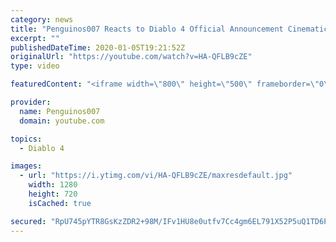 ```yaml
---
category: news
title: "Penguinos007 Reacts to Diablo 4 Official Announcement Cinematic Trailer (Blizzcon 2019)"
excerpt: ""
publishedDateTime: 2020-01-05T19:21:52Z
originalUrl: "https://youtube.com/watch?v=HA-QFLB9cZE"
type: video

featuredContent: "<iframe width=\"800\" height=\"500\" frameborder=\"0\" src=\"https://www.youtube.com/embed/HA-QFLB9cZE\" allow=\"accelerometer; autoplay; encrypted-media; gyroscope; picture-in-picture\" allowfullscreen></iframe>"

provider:
  name: Penguinos007
  domain: youtube.com

topics:
  - Diablo 4

images:
  - url: "https://i.ytimg.com/vi/HA-QFLB9cZE/maxresdefault.jpg"
    width: 1280
    height: 720
    isCached: true

secured: "RpU745pYTR8GsKzZDR2+98M/IFv1HU8e0utfv7Cc4gm6EL791X52P5uQ1TD6PM3nt2uxwRSZZOT2Hj1pakURSyggXO+AZ9S6bwvUIW4gjq2rEk6OMFE6ma83gSUNXdR2yy4SaWk37SC/4o8I8EuRj70CKgAnICTTjRMoeoZij5WoLKvBWB9cc4VC3gGfV+nuldOuWOhpHAyydaMjd9I877qyCqZZ0Fi/5PIcBpVp3zMtWYt07cuWmSLSEm4w/WAjUbdXu9j9Xd7RC0tn+sfEobWhouzPvw6VAFKHW6UbJWMN7LAvjPnS23E8tqGfAZWfXuBDv3fnZUpQ3Oqmt28XPhFKHGf2C0fKOs/cPdcNQTNoWh9rUlb2B9U8mWDbg18uwhLfB3EFdO2RfPJGVZIE0cs2qmgg1uPhEzaTnNj7zm3QH81eCHEUx7bJyIGQ8CrY;iB6EKzRAGNaPqgRygDZThw=="
---
```


